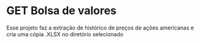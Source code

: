 # GET Bolsa de valores
 Esse projeto faz a extração de histórico de preços de ações americanas e cria uma cópia .XLSX no diretório selecionado
